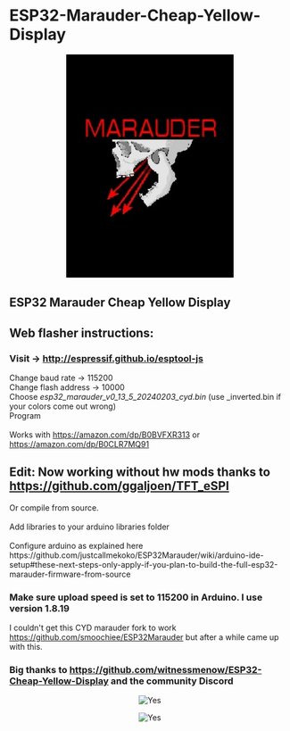 # ESP32-Marauder-Cheap-Yellow-Display
<p align="center"><img alt="Marauder logo" src="https://github.com/justcallmekoko/ESP32Marauder/blob/master/pictures/marauder3L.jpg?raw=true" width="300"></p>

## ESP32 Marauder Cheap Yellow Display
## Web flasher instructions:
### Visit -> http://espressif.github.io/esptool-js<br>
Change baud rate -> 115200<br>
Change flash address -> 10000<br>
Choose <i>esp32_marauder_v0_13_5_20240203_cyd.bin</i> (use _inverted.bin if your colors come out wrong)<br>
Program
<br><br>
Works with https://amazon.com/dp/B0BVFXR313 or https://amazon.com/dp/B0CLR7MQ91<br>
## Edit: Now working without hw mods thanks to https://github.com/ggaljoen/TFT_eSPI
</p>
Or compile from source.<br><br>
Add libraries to your arduino libraries folder<br><br>
Configure arduino as explained here<br> https://github.com/justcallmekoko/ESP32Marauder/wiki/arduino-ide-setup#these-next-steps-only-apply-if-you-plan-to-build-the-full-esp32-marauder-firmware-from-source<br>

### Make sure upload speed is set to 115200 in Arduino. I use version 1.8.19

I couldn't get this CYD marauder fork to work https://github.com/smoochiee/ESP32Marauder but after a while came up with this.<br>

### Big thanks to https://github.com/witnessmenow/ESP32-Cheap-Yellow-Display and the community Discord
<p align="center">
  <img src="https://github.com/Fr4nkFletcher/ESP32-Marauder-Cheap-Yellow-Display/blob/master/screenshots/2.gif" alt="Yes">
</p>
<p align="center">
  <img src="https://github.com/Fr4nkFletcher/ESP32-Marauder-Cheap-Yellow-Display/blob/master/screenshots/1.gif" alt="Yes">
</p>

